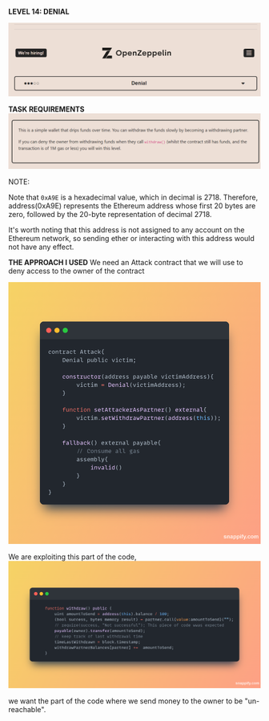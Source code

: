 **LEVEL 14: DENIAL**

![](images/img.png)

**TASK REQUIREMENTS**
![img.png](images/img_2.png)

NOTE:

Note that `0xA9E` is a hexadecimal value, which in decimal is 2718. Therefore, address(0xA9E) represents the Ethereum address whose first 20 bytes are zero, followed by the 20-byte representation of decimal 2718.

It's worth noting that this address is not assigned to any account on the Ethereum network, so sending ether or interacting with this address would not have any effect.

**THE APPROACH I USED**
We need an Attack contract that we will use to deny access to the owner of the contract

![](images/img_1.png)

We are exploiting this part of the code, 
![](images/img_3.png)

we want the part of the code where we send money to the owner to be "un-reachable".




